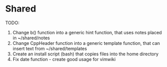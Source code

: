 # Shared

TODO:
1. Change b() function into a generic hint function, that uses notes placed in ~/shared/notes
2. Change CppHeader function into a generic template function, that can insert text from ~/shared/templates
3. Create an install script (bash) that copies files into the home directory
4. Fix date function - create good usage for vimwiki
